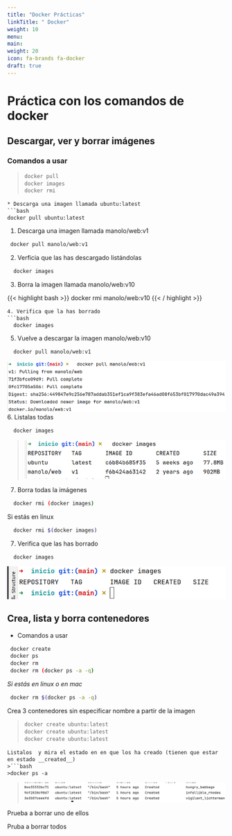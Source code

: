 ```yaml
---
title: "Docker Prácticas"
linkTitle: " Docker"
weight: 10
menu:
main:
weight: 20
icon: fa-brands fa-docker
draft: true
---
```

# Práctica con los comandos de docker

## Descargar, ver y borrar imágenes
### Comandos a usar
>```bash
 > docker pull
 > docker images
 > docker rmi 
  ```
* Descarga una imagen llamada ubuntu:latest
 ```bash
  docker pull ubuntu:latest
```
1. Descarga una imagen llamada manolo/web:v1
 ```bash
  docker pull manolo/web:v1
```
2. Verficia que las has descargado listándolas
```bash
  docker images
```
3. Borra la imagen llamada manolo/web:v10



{{< highlight bash  >}}
docker rmi manolo/web:v10
{{< / highlight >}}


```
4. Verifica que la has borrado
```bash
  docker images
```
5. Vuelve a descargar la imagen manolo/web:v10
```bash
  docker pull manolo/web:v1
```
![img_2.png](img_2.png)
6. Listalas todas
```bash
  docker images
```
 >![img_3.png](img_3.png)
7. Borra todas la imágenes
```bash
  docker rmi (docker images)
```
 Si estás en linux
```bash
  docker rmi $(docker images)
```
7. Verifica que las has borrado
```bash
  docker images
```
![img_4.png](img_4.png)



## Crea, lista y borra contenedores
* Comandos a usar
```bash
 docker create
 docker ps
 docker rm 
 docker rm (docker ps -a -q)
 ```
_Si estás en linux o en mac_
```bash
 docker rm $(docker ps -a -q)
 ```
 Crea 3 contenedores sin especificar nombre a partir de la imagen 
>```bash
   >docker create ubuntu:latest  
   >docker create ubuntu:latest  
   >docker create ubuntu:latest 
 ```
Listalos  y mira el estado en en que los ha creado (tienen que estar en estado __created__)
>```bash
>docker ps -a
 ```

> ![img_1.png](img_1.png)
 
 Prueba a borrar uno de ellos
 
 Pruba a borrar todos